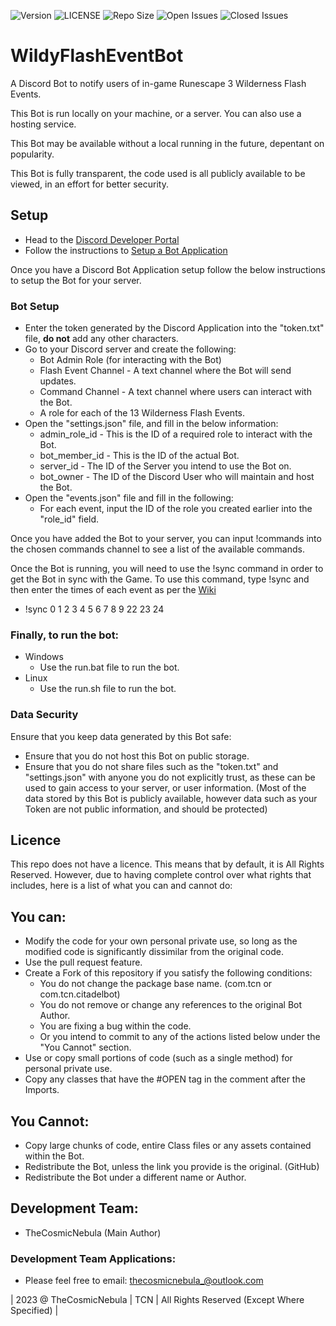 ![Version](https://img.shields.io/badge/VERSION-0.1-informational?style=for-the-badge) ![LICENSE](https://img.shields.io/badge/LICENSE-Custom-red?style=for-the-badge) ![Repo Size](https://img.shields.io/github/repo-size/TheCosmicNebula/WildyFlashEventBot?label=REPO%20SIZE&style=for-the-badge) ![Open Issues](https://img.shields.io/github/issues/TheCosmicNebula/WildyFlashEventBot?style=for-the-badge) ![Closed Issues](https://img.shields.io/github/issues-closed/TheCosmicNebula/WildyFlashEventBot?color=green&style=for-the-badge)

# WildyFlashEventBot
A Discord Bot to notify users of in-game Runescape 3 Wilderness Flash Events.

This Bot is run locally on your machine, or a server. You can also use a hosting service.

This Bot may be available without a local running in the future, depentant on popularity.

This Bot is fully transparent, the code used is all publicly available to be viewed, in an effort for better security.

## Setup
- Head to the [Discord Developer Portal](https://discord.com/developers/applications)
- Follow the instructions to [Setup a Bot Application](https://discord.com/developers/docs/getting-started)

Once you have a Discord Bot Application setup follow the below instructions to setup the Bot for your server.
### Bot Setup
 - Enter the token generated by the Discord Application into the "token.txt" file, **do not** add any other characters.
 - Go to your Discord server and create the following:
   - Bot Admin Role (for interacting with the Bot)
   - Flash Event Channel - A text channel where the Bot will send updates.
   - Command Channel - A text channel where users can interact with the Bot.
   - A role for each of the 13 Wilderness Flash Events.
 - Open the "settings.json" file, and fill in the below information:
   - admin_role_id - This is the ID of a required role to interact with the Bot.
   - bot_member_id - This is the ID of the actual Bot.
   - server_id - The ID of the Server you intend to use the Bot on.
   - bot_owner - The ID of the Discord User who will maintain and host the Bot.
 - Open the "events.json" file and fill in the following:
   - For each event, input the ID of the role you created earlier into the "role_id" field.

Once you have added the Bot to your server, you can input !commands into the chosen commands channel to see a list of the available commands.

Once the Bot is running, you will need to use the !sync command in order to get the Bot in sync with the Game. To use this command, type !sync and then enter the times of each event as per the [Wiki](https://runescape.wiki/w/Wilderness_Flash_Events)
- !sync 0 1 2 3 4 5 6 7 8 9 22 23 24

### Finally, to run the bot:
- Windows
  - Use the run.bat file to run the bot.
- Linux
  - Use the run.sh file to run the bot.

### Data Security
Ensure that you keep data generated by this Bot safe:
- Ensure that you do not host this Bot on public storage.
- Ensure that you do not share files such as the "token.txt" and "settings.json" with anyone you do not explicitly trust, as these can be used to gain access to your server, or user information. (Most of the data stored by this Bot is publicly available, however data such as your Token are not public information, and should be protected)

## Licence
This repo does not have a licence. This means that by default, it is All Rights Reserved. However, due to having complete control over what rights that includes, here is a list of what you can and cannot do:

## You can:
 - Modify the code for your own personal private use, so long as the modified code is significantly dissimilar from the original code.
 - Use the pull request feature.
 - Create a Fork of this repository if you satisfy the following conditions:
   - You do not change the package base name. (com.tcn or com.tcn.citadelbot)
   - You do not remove or change any references to the original Bot Author.
   - You are fixing a bug within the code.
   - Or you intend to commit to any of the actions listed below under the "You Cannot" section.
 - Use or copy small portions of code (such as a single method) for personal private use.
 - Copy any classes that have the #OPEN tag in the comment after the Imports.

## You Cannot:
 - Copy large chunks of code, entire Class files or any assets contained within the Bot.
 - Redistribute the Bot, unless the link you provide is the original. (GitHub)
 - Redistribute the Bot under a different name or Author.

## Development Team:
- TheCosmicNebula (Main Author)

### Development Team Applications:
 - Please feel free to email: thecosmicnebula_@outlook.com

| 2023 @ TheCosmicNebula | TCN | All Rights Reserved (Except Where Specified) |
